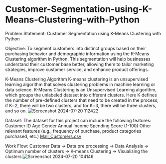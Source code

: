 # Customer-Segmentation-using-K-Means-Clustering-with-Python

Problem Statement: Customer Segmentation using K-Means Clustering with Python

Objective:
To segment customers into distinct groups based on their purchasing behavior and demographic information using the K-Means Clustering algorithm in Python.
This segmentation will help businesses understand their customer base better, allowing them to tailor marketing strategies, improve customer service, and enhance product offerings.

K-Means Clustering Algorithm
K-means clustering is an unsupervised learning algorithm that solves clustering problems in machine learning or data science. 
K-Means Clustering is an Unsupervised Learning algorithm, which groups the unlabeled dataset into different clusters. 
Here K defines the number of pre-defined clusters that need to be created in the process, if K=2, there will be two clusters, and for K=3, there will be three clusters, and so on.
![Screenshot 2024-07-20 112422](https://github.com/user-attachments/assets/8c9c6f91-af00-4568-ab4d-59a6cf6c536d)


Dataset:
The dataset for this project can include the following features:
Customer ID
Age
Gender
Annual Income
Spending Score (1-100)
Other relevant features (e.g., frequency of purchase, product categories purchased, etc.)
[Mall_Customers.csv](https://github.com/user-attachments/files/16318985/Mall_Customers.csv)

Work Flow:
Customer Data ->  Data pre processing ->  Data Analysis -> Optimum number of clusters -> K-means Clustering -> Visualizing the clusters
![Screenshot 2024-07-20 104146](https://github.com/user-attachments/assets/ee7da955-02d1-4783-a2eb-738680507016)

